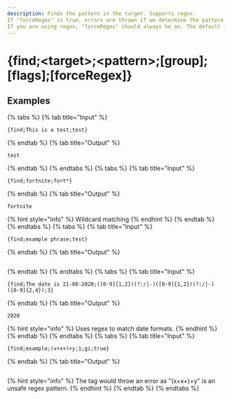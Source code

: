 ```yaml
---
description: Finds the pattern in the target. Supports regex. 
If "forceRegex" is true, errors are thrown if we determine the pattern is unsafe instead of silently falling back to wildcard matching. 
If you are using regex, "forceRegex" should always be on. The default is for backwards compatibility.
---
```

# {find;&lt;target>;&lt;pattern>;[group];[flags];[forceRegex]}
## Examples
{% tabs %}
{% tab title="Input" %}
```text
{find;This is a test;test}
```
{% endtab %}
{% tab title="Output" %}
```text
test
```
{% endtab %}
{% endtabs %}
{% tabs %}
{% tab title="Input" %}
```text
{find;fortnite;fort*}
```
{% endtab %}
{% tab title="Output" %}
```text
fortnite
```
{% hint style="info" %}
Wildcard matching
{% endhint %}
{% endtab %}
{% endtabs %}
{% tabs %}
{% tab title="Input" %}
```text
{find;example phrase;test}
```
{% endtab %}
{% tab title="Output" %}
```text

```
{% endtab %}
{% endtabs %}
{% tabs %}
{% tab title="Input" %}
```text
{find;The date is 21-08-2020;([0-9]{1,2})(?:/|-)([0-9]{1,2})(?:/|-)([0-9]{2,4});3}
```
{% endtab %}
{% tab title="Output" %}
```text
2020
```
{% hint style="info" %}
Uses regex to match date formats.
{% endhint %}
{% endtab %}
{% endtabs %}
{% tabs %}
{% tab title="Input" %}
```text
{find;example;(x+x+)+y;1;gi;true}
```
{% endtab %}
{% tab title="Output" %}
```text

```
{% hint style="info" %}
The tag would throw an error as "(x+x+)+y" is an unsafe regex pattern.
{% endhint %}
{% endtab %}
{% endtabs %}